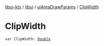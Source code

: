 [libui-ktx](../../index.md) / [libui](../index.md) / [uiAreaDrawParams](index.md) / [ClipWidth](./-clip-width.md)

# ClipWidth

`var ClipWidth: `[`Double`](https://kotlinlang.org/api/latest/jvm/stdlib/kotlin/-double/index.html)